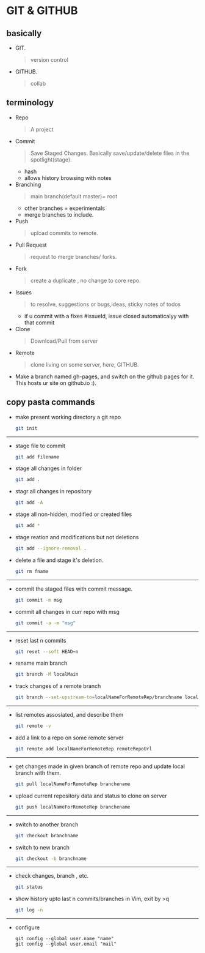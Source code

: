 # GIT & GITHUB

## basically

- GIT.
	> version control
- GITHUB.
	> collab

## terminology

- Repo
	> A project
- Commit
	> Save Staged Changes.
	> Basically save/update/delete files in the spotlight(stage).
	- hash
	- allows history browsing with notes
- Branching
	> main branch(default master)= root
	- other branches = experimentals
	- merge branches to include.
- Push
	> upload commits to remote.
- Pull Request
	> request to merge branches/ forks.
- Fork
	>create a duplicate , no change to core repo.
- Issues
	> to resolve, suggestions or bugs,ideas, sticky notes of todos
	- if u commit with a fixes #issueId, issue closed automaticalyy with that commit
- Clone
	> Download/Pull from server
- Remote
	> clone living on some server, here, GITHUB.
- Make a branch named gh-pages, and switch on the github pages for it. This hosts ur site on github.io :).

## copy pasta commands
-  make present working directory a git repo
	```bash
	git init
	```
---

-  stage file to commit
	```bash
	git add filename
	```
- stage all changes in folder
	```bash
	git add .
	```
- stagr all changes in repository
	```bash
	git add -A
	```
- stage all non-hidden, modified or created files
	```bash
	git add *
	```
- stage reation and modifications but not deletions
	```bash
	git add --ignore-removal .
	```
- delete a file and stage it's deletion.
	```bash
	git rm fname
	```
---

-  commit the staged files with commit message.
	```bash
	git commit -m msg
	```
-  commit all changes in curr repo with msg
	```bash
	git commit -a -m "msg"
	```
---

- reset last n commits
	```bash
	git reset --soft HEAD~n
	```
- rename main branch
	```bash
	git branch -M localMain
	```
- track changes of a remote branch
	```bash
	git branch --set-upstream-to=localNameForRemoteRep/branchname localbranchename
	```
---

-  list remotes assosiated, and describe them
	```bash
	git remote -v
	```
-  add a link to a repo on some remote server
	```bash
	git remote add localNameForRemoteRep remoteRepoUrl
	```
---

-  get changes made in given branch of remote repo and update local branch with them.
	```bash
	git pull localNameForRemoteRep branchename
	```
- upload current repository data and status to clone on server
	```bash
	git push localNameForRemoteRep branchename
	```

---

- switch to another branch
	```bash
	git checkout branchname
	```
- switch to new branch
	```bash
	git checkout -b branchname
	```
---

-  check changes, branch , etc.
	```bash
	git status
	```
-  show history upto last n commits/branches in Vim, exit by 	>q
	```bash
	git log -n
	```

---

- configure
	```
	git config --global user.name "name"
	git config --global user.email "mail"
	```
